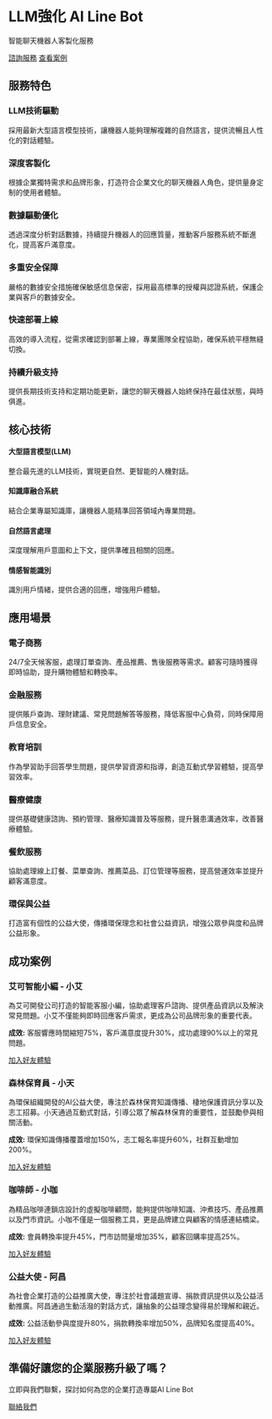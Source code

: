 # LLM強化 AI Line Bot

智能聊天機器人客製化服務

[諮詢服務](https://flypigai.replit.app/#contact) [查看案例](https://flypigai.replit.app/line-bot-service#case-studies)

## 服務特色

### LLM技術驅動

採用最新大型語言模型技術，讓機器人能夠理解複雜的自然語言，提供流暢且人性化的對話體驗。

### 深度客製化

根據企業獨特需求和品牌形象，打造符合企業文化的聊天機器人角色，提供量身定制的使用者體驗。

### 數據驅動優化

透過深度分析對話數據，持續提升機器人的回應質量，推動客戶服務系統不斷進化，提高客戶滿意度。

### 多重安全保障

嚴格的數據安全措施確保敏感信息保密，採用最高標準的授權與認證系統，保護企業與客戶的數據安全。

### 快速部署上線

高效的導入流程，從需求確認到部署上線，專業團隊全程協助，確保系統平穩無縫切換。

### 持續升級支持

提供長期技術支持和定期功能更新，讓您的聊天機器人始終保持在最佳狀態，與時俱進。

## 核心技術

#### 大型語言模型(LLM)

整合最先進的LLM技術，實現更自然、更智能的人機對話。

#### 知識庫融合系統

結合企業專屬知識庫，讓機器人能精準回答領域內專業問題。

#### 自然語言處理

深度理解用戶意圖和上下文，提供準確且相關的回應。

#### 情感智能識別

識別用戶情緒，提供合適的回應，增強用戶體驗。

## 應用場景

### 電子商務

24/7全天候客服，處理訂單查詢、產品推薦、售後服務等需求。顧客可隨時獲得即時協助，提升購物體驗和轉換率。

### 金融服務

提供賬戶查詢、理財建議、常見問題解答等服務，降低客服中心負荷，同時保障用戶信息安全。

### 教育培訓

作為學習助手回答學生問題，提供學習資源和指導，創造互動式學習體驗，提高學習效率。

### 醫療健康

提供基礎健康諮詢、預約管理、醫療知識普及等服務，提升醫患溝通效率，改善醫療體驗。

### 餐飲服務

協助處理線上訂餐、菜單查詢、推薦菜品、訂位管理等服務，提高營運效率並提升顧客滿意度。

### 環保與公益

打造富有個性的公益大使，傳播環保理念和社會公益資訊，增強公眾參與度和品牌公益形象。

## 成功案例

### 艾可智能小編 \- 小艾

為艾可開發公司打造的智能客服小編，協助處理客戶諮詢、提供產品資訊以及解決常見問題。小艾不僅能夠即時回應客戶需求，更成為公司品牌形象的重要代表。

**成效:** 客服響應時間縮短75%，客戶滿意度提升30%，成功處理90%以上的常見問題。

[加入好友體驗](https://lin.ee/87JgLwA)

### 森林保育員 \- 小天

為環保組織開發的AI公益大使，專注於森林保育知識傳播、棲地保護資訊分享以及志工招募。小天通過互動式對話，引導公眾了解森林保育的重要性，並鼓勵參與相關活動。

**成效:** 環保知識傳播覆蓋增加150%，志工報名率提升60%，社群互動增加200%。

[加入好友體驗](https://lin.ee/nrsS6J2)

### 咖啡師 \- 小咖

為精品咖啡連鎖店設計的虛擬咖啡顧問，能夠提供咖啡知識、沖煮技巧、產品推薦以及門市資訊。小咖不僅是一個服務工具，更是品牌建立與顧客的情感連結橋梁。

**成效:** 會員轉換率提升45%，門市訪問量增加35%，顧客回購率提高25%。

[加入好友體驗](https://lin.ee/eQ8jmNJ)

### 公益大使 \- 阿昌

為社會企業打造的公益推廣大使，專注於社會議題宣導、捐款資訊提供以及公益活動推廣。阿昌通過生動活潑的對話方式，讓抽象的公益理念變得易於理解和親近。

**成效:** 公益活動參與度提升80%，捐款轉換率增加50%，品牌知名度提高40%。

[加入好友體驗](https://lin.ee/qlE0Yjc)

## 準備好讓您的企業服務升級了嗎？

立即與我們聯繫，探討如何為您的企業打造專屬AI Line Bot

[聯絡我們](https://flypigai.replit.app/#contact)